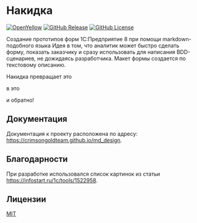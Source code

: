 # Накидка
[![OpenYellow](https://img.shields.io/endpoint?url=https://openyellow.org/data/badges/6/892746188.json)](https://openyellow.org/grid?data=top&repo=892746188)
[![GitHub Release](https://img.shields.io/github/v/release/crimsongoldteam/md_design)](https://github.com/crimsongoldteam/md_design/releases/latest)
[![GitHub License](https://img.shields.io/github/license/crimsongoldteam/md_design)](https://github.com/crimsongoldteam/md_design/blob/main/LICENSE.md)

Создание прототипов форм 1С:Предприятие 8 при помощи markdown-подобного языка
Идея в том, что аналитик может быстро сделать форму, показать заказчику и сразу использовать для написания BDD-сценариев, не дожидаясь разработчика.
Макет формы создается по текстовому описанию.

Накидка превращает это

в это

и обратно!

## Документация
Документация к проекту расположена по адресу: https://crimsongoldteam.github.io/md_design.

## Благодарности
При разработке использовался список картинок из статьи https://infostart.ru/1c/tools/1522958.

## Лицензии
[MIT](LICENSE.md)
